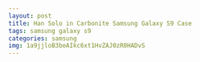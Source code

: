 ```yaml
---
layout: post
title: Han Solo in Carbonite Samsung Galaxy S9 Case
tags: samsung galaxy s9
categories: samsung
img: 1a9jjloB3beAIkc6xt1HvZAJ0zR0HADvS
---
```

